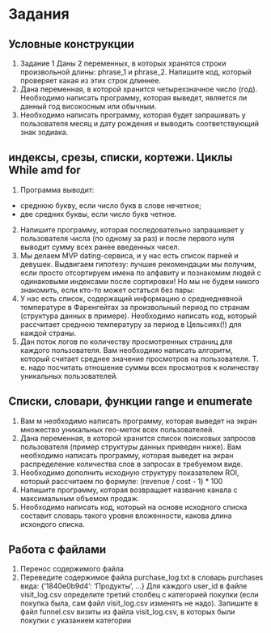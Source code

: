 # Задания

## Условные конструкции 
1. Задание 1
Даны 2 переменных, в которых хранятся строки произвольной длины: phrase_1 и phrase_2.
Напишите код, который проверяет какая из этих строк длиннее.
2. Дана переменная, в которой хранится четырехзначное число (год). Необходимо написать программу, которая выведет, является ли данный год високосным или обычным.
3. Необходимо написать программу, которая будет запрашивать у пользователя месяц и дату рождения и выводить соответствующий знак зодиака.

## индексы, срезы, списки, кортежи. Циклы While amd for
1. Программа выводит: 
- среднюю букву, если число букв в слове нечетное;
- две средних буквы, если число букв четное.
2. Напишите программу, которая последовательно запрашивает у пользователя числа (по одному за раз) и после первого нуля выводит сумму всех ранее введенных чисел.
3. Мы делаем MVP dating-сервиса, и у нас есть список парней и девушек.
Выдвигаем гипотезу: лучшие рекомендации мы получим, если просто отсортируем имена по алфавиту и познакомим людей с одинаковыми индексами после сортировки! Но мы не будем никого знакомить, если кто-то может остаться без пары:
4. У нас есть список, содержащий информацию о среднедневной температуре в Фаренгейтах за произвольный период по странам (структура данных в примере). Необходимо написать код, который рассчитает среднюю температуру за период в Цельсиях(!) для каждой страны.
5. Дан поток логов по количеству просмотренных страниц для каждого пользователя. Вам необходимо написать алгоритм, который считает среднее значение просмотров на пользователя. Т. е. надо посчитать отношение суммы всех просмотров к количеству уникальных пользователей.

## Списки, словари, функции range и enumerate
1. Вам  м необходимо написать программу, которая выведет на экран множество уникальных гео-меток всех пользователей.
2. Дана переменная, в которой хранится список поисковых запросов пользователя (пример структуры данных приведен ниже). Вам необходимо написать программу, которая выведет на экран распределение количества слов в запросах в требуемом виде.
3. Необходимо дополнить исходную структуру показателем ROI, который рассчитаем по формуле: (revenue / cost - 1) * 100
4. Напишите программу, которая возвращает название канала с максимальным объемом продаж.
5. Необходимо написать код, который на основе исходного списка составит словарь такого уровня вложенности, какова длина исхондого списка.

## Работа с файлами
1. Перенос содержимого файла
2. Переведите содержимое файла purchase_log.txt в словарь purchases вида: {‘1840e0b9d4’: ‘Продукты’, …}
Для каждого user_id в файле visit_log.csv определите третий столбец с категорией покупки (если покупка была, сам файл visit_log.csv изменять не надо). Запишите в файл funnel.csv визиты из файла visit_log.csv, 
в которых были покупки с указанием категории
